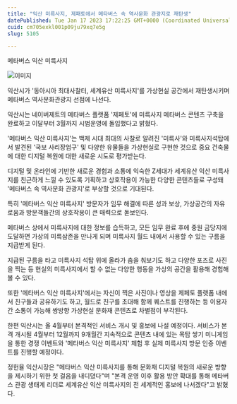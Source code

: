 ```yaml
---
title: "익산 미륵사지, 제패토에서 메타버스 속 역사문화 관광지로 재탄생"
datePublished: Tue Jan 17 2023 17:22:25 GMT+0000 (Coordinated Universal Time)
cuid: cm705exkl001p09ju79xq7e5g
slug: 5105

---
```



메타버스 익산 미륵사지

![이미지](https://cdn.hashnode.com/res/hashnode/image/upload/v1739258179886/7cd665a4-48bb-49e4-a0a0-7d5efe884eba.jpeg)

익산시가 '동아시아 최대사찰터, 세계유산 미륵사지'를 가상현실 공간에서 재탄생시키며 메타버스 역사문화관광지 선점에 나선다.

익산시는 네이버제트의 메타버스 플랫폼 '제페토'에 미륵사지 메타버스 콘텐츠 구축을 완료하고 이달부터 3월까지 시범운영에 돌입했다고 밝혔다.

'메타버스 익산 미륵사지'는 백제 시대 최대의 사찰로 알려진 '미륵사'와 미륵사지석탑에서 발견된 '국보 사리장엄구' 및 다양한 유물들을 가상현실로 구현한 것으로 중요 건축물에 대한 디지털 복원에 대한 새로운 시도로 평가받는다.

디지털 및 온라인에 기반한 새로운 경험과 소통에 익숙한 Z세대가 세계유산 익산 미륵사지를 친근하게 느낄 수 있도록 기획하고 상호작용이 가능한 다양한 콘텐츠들로 구성돼 '메타버스 속 역사문화 관광지'로 부상할 것으로 기대된다.

특히 '메타버스 익산 미륵사지' 방문자가 임무 해결에 따른 성과 보상, 가상공간의 자유로움과 방문객들간의 상호작용이 큰 매력으로 돋보인다.

메타버스 상에서 미륵사지에 대한 정보를 습득하고, 모든 임무 완료 후에 중원 금당지에 도달하면 가상의 미륵삼존을 만나게 되며 미륵사지 월드 내에서 사용할 수 있는 구름을 지급받게 된다.

지급된 구름을 타고 미륵사지 석탑 위에 올라가 춤을 춰보기도 하고 다양한 포즈로 사진을 찍는 등 현실의 미륵사지에서 할 수 없는 다양한 행동을 가상의 공간을 활용해 경험해 볼 수 있다.

또한 '메타버스 익산 미륵사지'에서는 자신이 찍은 사진이나 영상을 제페토 플랫폼 내에서 친구들과 공유하기도 하고, 월드로 친구를 초대해 함께 퀘스트를 진행하는 등 이용자 간 소통이 가능해 쌍방향 가상현실 문화재 콘텐츠로 차별점이 부각된다.

한편 익산시는 올 4월부터 본격적인 서비스 개시 및 홍보에 나설 예정이다. 서비스가 본격 개시될 4월부터 12월까지 9개월간 지속적으로 콘텐츠 내에 있는 목탑 쌓기 미니게임을 통한 경쟁 이벤트와 '메타버스 익산 미륵사지' 체험 후 실제 미륵사지 방문 인증 이벤트를 진행할 예정이다.

정헌율 익산시장은 "메타버스 익산 미륵사지를 통해 문화재 디지털 복원의 새로운 방향을 제시하기 위한 첫 걸음을 내디뎠다"며 "본격 운영 이후 활용 방안 확대를 통해 메타버스 관광 생태계 리더로 세계유산 익산 미륵사지의 전 세계적인 홍보에 나서겠다"고 밝혔다.